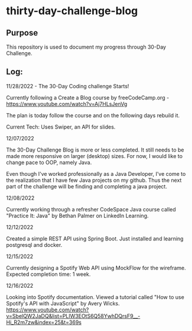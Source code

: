 # thirty-day-challenge-blog

## Purpose

This repository is used to document my progress through 30-Day Challenge.

## Log:

11/28/2022 - The 30-Day Coding challenge Starts!

Currently following a Create a Blog course by freeCodeCamp.org - https://www.youtube.com/watch?v=Aj7HLsJenVg

The plan is today follow the course and on the following days rebuild it.

Current Tech:
Uses Swiper, an API for slides.

12/07/2022

The 30-Day Challenge Blog is more or less completed. It still needs to be made more responsive on larger (desktop) sizes. For now, I would like to change pace to OOP, namely Java.

Even though I've worked professionally as a Java Developer, I've come to the realization that I have few Java projects on my github. Thus the next part of the challenge will be finding and completing a java project.

12/08/2022

Currently working through a refresher CodeSpace Java course called "Practice It: Java" by Bethan Palmer on LinkedIn Learning.

12/12/2022

Created a simple REST API using Spring Boot. Just installed and learning postgresql and docker.

12/15/2022

Currently designing a Spotify Web API using MockFlow for the wireframe. Expected completion time: 1 week.

12/16/2022

Looking into Spotify documentation. Viewed a tutorial called "How to use Spotify's API with JavaScript" by Avery Wicks. https://www.youtube.com/watch?v=SbelQW2JaDQ&list=PLIW3EOtS6Q58YwhDQrsF9__-Hi_R2m7zw&index=25&t=369s
